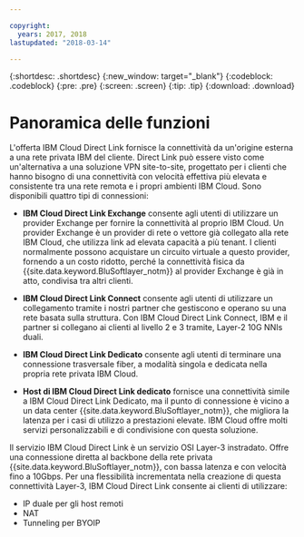 ```yaml
---

copyright:
  years: 2017, 2018
lastupdated: "2018-03-14"

---
```


{:shortdesc: .shortdesc}
{:new_window: target="_blank"}
{:codeblock: .codeblock}
{:pre: .pre}
{:screen: .screen}
{:tip: .tip}
{:download: .download}

# Panoramica delle funzioni

L'offerta IBM Cloud Direct Link fornisce la connettività da un'origine esterna a una rete privata IBM del cliente. Direct Link può essere visto come un'alternativa a una soluzione VPN site-to-site, progettato per i clienti che hanno bisogno di una connettività con velocità effettiva più elevata e consistente tra una rete remota e i propri ambienti IBM Cloud. Sono disponibili quattro tipi di connessioni: 
 
 * **IBM Cloud Direct Link Exchange** consente agli utenti di utilizzare un provider Exchange per fornire la connettività al proprio IBM Cloud. Un provider Exchange è un provider di rete o vettore già collegato alla rete IBM Cloud, che utilizza link ad elevata capacità a più tenant. I clienti normalmente possono acquistare un circuito virtuale a questo provider, fornendo a un costo ridotto, perché la connettività fisica da {{site.data.keyword.BluSoftlayer_notm}} al provider Exchange è già in atto, condivisa tra altri clienti.
 
 * **IBM Cloud Direct Link Connect** consente agli utenti di utilizzare un collegamento tramite i nostri partner che gestiscono e operano su una rete basata sulla struttura. Con IBM Cloud Direct Link Connect, IBM e il partner si collegano ai clienti al livello 2 e 3 tramite, Layer-2 10G NNIs duali.
 
 * **IBM Cloud Direct Link Dedicato** consente agli utenti di terminare una connessione trasversale fiber, a modalità singola e dedicata nella propria rete privata IBM Cloud.
 
 * **Host di IBM Cloud Direct Link dedicato** fornisce una connettività simile a IBM Cloud Direct Link Dedicato, ma il punto di connessione è vicino a un data center {{site.data.keyword.BluSoftlayer_notm}}, che migliora la latenza per i casi di utilizzo a prestazioni elevate. IBM Cloud offre molti servizi personalizzabili e di condivisione con questa soluzione.
  
Il servizio IBM Cloud Direct Link è un servizio OSI Layer-3 instradato. Offre una connessione diretta al backbone della rete privata {{site.data.keyword.BluSoftlayer_notm}}, con bassa latenza e con velocità fino a 10Gbps.
Per una flessibilità incrementata nella creazione di questa connettività Layer-3, IBM Cloud Direct Link consente ai clienti di utilizzare:
 * IP duale per gli host remoti
 * NAT
 * Tunneling per BYOIP
